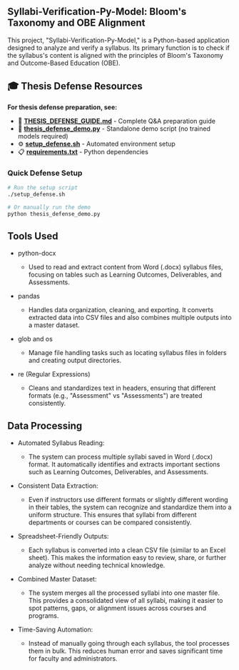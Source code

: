 ## Syllabi-Verification-Py-Model: Bloom's Taxonomy and OBE Alignment

This project, "Syllabi-Verification-Py-Model," is a Python-based application designed to analyze and verify a syllabus. Its primary function is to check if the syllabus's content is aligned with the principles of Bloom's Taxonomy and Outcome-Based Education (OBE).

## 🎓 Thesis Defense Resources

**For thesis defense preparation, see:**
- 📖 **[THESIS_DEFENSE_GUIDE.md](THESIS_DEFENSE_GUIDE.md)** - Complete Q&A preparation guide
- 🐍 **[thesis_defense_demo.py](thesis_defense_demo.py)** - Standalone demo script (no trained models required)
- ⚙️ **[setup_defense.sh](setup_defense.sh)** - Automated environment setup
- 📋 **[requirements.txt](requirements.txt)** - Python dependencies

### Quick Defense Setup
```bash
# Run the setup script
./setup_defense.sh

# Or manually run the demo
python thesis_defense_demo.py
```

## Tools Used

+ python-docx  
  - Used to read and extract content from Word (.docx) syllabus files, focusing on tables such as Learning Outcomes, Deliverables, and Assessments.

+ pandas  
  - Handles data organization, cleaning, and exporting. It converts extracted data into CSV files and also combines multiple outputs into a master dataset.

+ glob and os  
  - Manage file handling tasks such as locating syllabus files in folders and creating output directories.

+ re (Regular Expressions)  
  - Cleans and standardizes text in headers, ensuring that different formats (e.g., "Assessment" vs "Assessments") are treated consistently.

## Data Processing

+ Automated Syllabus Reading:  
  - The system can process multiple syllabi saved in Word (.docx) format. It automatically identifies and extracts important sections such as Learning Outcomes, Deliverables, and Assessments.

+ Consistent Data Extraction:  
  - Even if instructors use different formats or slightly different wording in their tables, the system can recognize and standardize them into a uniform structure. This ensures that syllabi   from different departments or courses can be compared consistently.

+ Spreadsheet-Friendly Outputs:  
  - Each syllabus is converted into a clean CSV file (similar to an Excel sheet). This makes the information easy to review, share, or further analyze without needing technical knowledge.

+ Combined Master Dataset:  
  - The system merges all the processed syllabi into one master file. This provides a consolidated view of all syllabi, making it easier to spot patterns, gaps, or alignment issues across courses and programs.

+ Time-Saving Automation:  
  - Instead of manually going through each syllabus, the tool processes them in bulk. This reduces human error and saves significant time for faculty and administrators.



